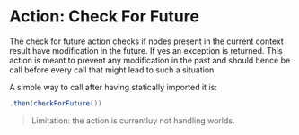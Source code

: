 # Action: Check For Future

The check for future action checks if nodes present in the current context result have modification in the future. If yes an exception is returned. This action is meant to prevent any modification in the past and should hence be call before every call that might lead to such a situation.


A simple way to call after having statically imported it is:

``` java
.then(checkForFuture())
```

 > Limitation: the action is currentluy not handling worlds.